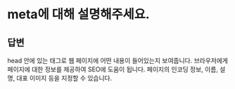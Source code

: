 # meta에 대해 설명해주세요.

## 답변
head 안에 있는 태그로 웹 페이지에 어떤 내용이 들어있는지 보여줍니다. 브라우저에게 페이지에 대한 정보를 제공하여 SEO에 도움이 됩니다. 페이지의 인코딩 정보, 이름, 설명, 대표 이미지 등을 지정할 수 있습니다.
